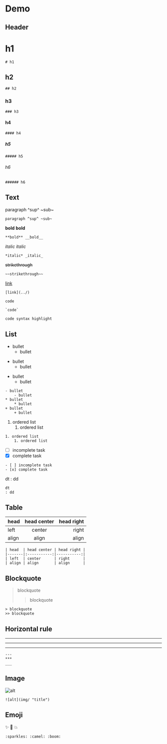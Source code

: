 <link href="css/main.css" rel="stylesheet"></link>

# Demo

## Header

# h1

```
# h1
```

## h2

```
## h2
```

### h3

```
### h3
```

#### h4

```
#### h4
```

##### h5

```
##### h5
```

###### h6

```
###### h6
```



## Text

paragraph ^sup^ ~sub~

```
paragraph ^sup^ ~sub~
```

**bold** __bold__
```
**bold** __bold__
```

*italic* _italic_
```
*italic* _italic_
```

~~strikethrough~~
```
~~strikethrough~~
```

[link](../)
```
[link](../)
```

`code`
```
`code`
```

```js
code syntax highlight
```




## List

- bullet
    - bullet
* bullet
    * bullet
+ bullet
    + bullet

```
- bullet
    - bullet
* bullet
    * bullet
+ bullet
    + bullet
```

1. ordered list
    1. ordered list

```
1. ordered list
    1. ordered list
```

- [ ] incomplete task
- [x] complete task

```
- [ ] incomplete task
- [x] complete task
```

dt
: dd

```
dt
: dd
```


## Table

| head  | head center | head right |
|-------|:-----------:|-----------:|
| left  | center      | right      |
| align | align       | align      |

```
| head  | head center | head right |
|-------|:-----------:|-----------:|
| left  | center      | right      |
| align | align       | align      |
```



## Blockquote

> blockquote
>> blockquote

```
> blockquote
>> blockquote
```


## Horizontal rule

---
***
___

```
---
***
___
```


## Image

![alt](img/ "title")

```
![alt](img/ "title")
```

## Emoji

:sparkles: :camel: :boom:

```
:sparkles: :camel: :boom:
```
